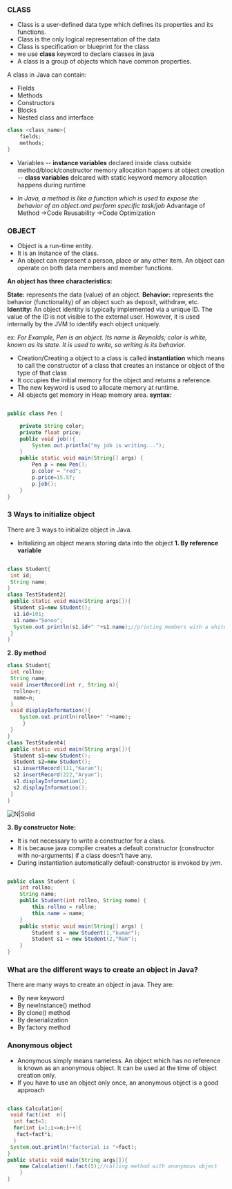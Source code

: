 ### CLASS
- Class is a user-defined data type which defines its properties and its functions. 
- Class is the only logical representation of the data
- Class is specification or blueprint for the class
- we use **class** keyword to declare classes in java
- A class is a group of objects which have common properties.

A class in Java can contain:
- Fields
- Methods
- Constructors
- Blocks
- Nested class and interface

```java
class <class_name>{  
    fields;  
    methods;  
}  
```

- Variables 
-- **instance variables**
        declared inside class outside method/block/constructor
        memory allocation happens at object creation
-- **class variables** 
    delcared with static keyword
    memory allocation happens during runtime 


- *In Java, a method is like a function which is used to expose the behavior of an object.and perform specific task/job*
    Advantage of Method
        ->Code Reusability
        ->Code Optimization

### OBJECT 
- Object is a run-time entity. 
- It is an instance of the class. 
- An object can represent a person, place or any other item. An object can operate on both data members and member functions. 

**An object has three characteristics:**

**State:** represents the data (value) of an object.
**Behavior:** represents the behavior (functionality) of an object such as deposit, withdraw, etc.
**Identity:** An object identity is typically implemented via a unique ID. The value of the ID is not visible to the external user. However, it is used internally by the JVM to identify each object uniquely.

ex: *For Example, Pen is an object. Its name is Reynolds; color is white, known as its state. It is used to write, so writing is its behavior.*

- Creation/Creating a object to a class is called **instantiation** which means to call the constructor of a class that creates an instance or object of the type of that class
-  It occupies the initial memory for the object and returns a reference.
- The new keyword is used to allocate memory at runtime. 
- All objects get memory in Heap memory area.
**syntax:**

```java

public class Pen {

    private String color;
    private float price;
    public void job(){
        System.out.println("my job is writing...");
    }
    public static void main(String[] args) {
        Pen p = new Pen();
        p.color = "red";
        p.price=15.5f;
        p.job();
    }
}

```

### 3 Ways to initialize object
There are 3 ways to initialize object in Java.
- Initializing an object means storing data into the object
**1. By reference variable**
```java

class Student{  
 int id;  
 String name;  
}  
class TestStudent2{  
 public static void main(String args[]){  
  Student s1=new Student();  
  s1.id=101;  
  s1.name="Sonoo";  
  System.out.println(s1.id+" "+s1.name);//printing members with a white space  
 }  
} 
```
**2. By method**
```java
class Student{  
 int rollno;  
 String name;  
 void insertRecord(int r, String n){  
  rollno=r;  
  name=n;  
 }  
 void displayInformation(){
    System.out.println(rollno+" "+name);
     }
 }  
}  
class TestStudent4{  
 public static void main(String args[]){  
  Student s1=new Student();  
  Student s2=new Student();  
  s1.insertRecord(111,"Karan");  
  s2.insertRecord(222,"Aryan");  
  s1.displayInformation();  
  s2.displayInformation();  
 }  
}  
```

![N|Solid](https://i.imgur.com/cBDMcjr.png)


**3. By constructor**
**Note:**
- It is not necessary to write a constructor for a class. 
- It is because java compiler creates a default constructor (constructor with no-arguments) if a class doesn’t have any.
- During instantiation  automatically default-constructor is invoked by jvm.

```java

public class Student {
    int rollno;
    String name;
    public Student(int rollno, String name) {
        this.rollno = rollno;
        this.name = name;
    }
    public static void main(String[] args) {
        Student s = new Student(1,"kumar");
        Student s1 = new Student(2,"Ram");
    }
}

```

### What are the different ways to create an object in Java?
There are many ways to create an object in java. They are:
- By new keyword
- By newInstance() method
- By clone() method
- By deserialization
- By factory method

### Anonymous object
- Anonymous simply means nameless. An object which has no reference is known as an anonymous object. It can be used at the time of object creation only.
- If you have to use an object only once, an anonymous object is a good approach
```java

class Calculation{  
 void fact(int  n){  
  int fact=1;  
  for(int i=1;i<=n;i++){  
   fact=fact*i;  
  }  
 System.out.println("factorial is "+fact);  
}  
public static void main(String args[]){  
    new Calculation().fact(5);//calling method with anonymous object  
    }  
}
```




